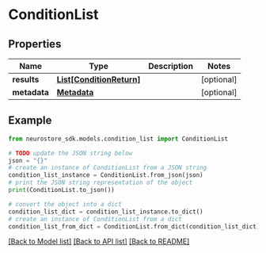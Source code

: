 # ConditionList


## Properties

Name | Type | Description | Notes
------------ | ------------- | ------------- | -------------
**results** | [**List[ConditionReturn]**](ConditionReturn.md) |  | [optional] 
**metadata** | [**Metadata**](Metadata.md) |  | [optional] 

## Example

```python
from neurostore_sdk.models.condition_list import ConditionList

# TODO update the JSON string below
json = "{}"
# create an instance of ConditionList from a JSON string
condition_list_instance = ConditionList.from_json(json)
# print the JSON string representation of the object
print(ConditionList.to_json())

# convert the object into a dict
condition_list_dict = condition_list_instance.to_dict()
# create an instance of ConditionList from a dict
condition_list_from_dict = ConditionList.from_dict(condition_list_dict)
```
[[Back to Model list]](../README.md#documentation-for-models) [[Back to API list]](../README.md#documentation-for-api-endpoints) [[Back to README]](../README.md)


